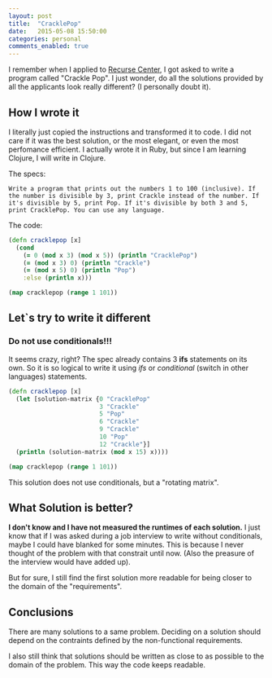 ```yaml
---
layout: post
title:  "CracklePop"
date:   2015-05-08 15:50:00
categories: personal
comments_enabled: true
---
```


I remember when I applied to [Recurse Center][1], I got asked to write a program called "Crackle Pop". I just wonder, do all the solutions provided by all the applicants look really different? (I personally doubt it).

## How I wrote it ##

I literally just copied the instructions and transformed it to code. I did not care if it was the best solution, or the most elegant, or even the most perfomance efficient. I actually wrote it in Ruby, but since I am learning Clojure, I will write in Clojure.

The specs:

	Write a program that prints out the numbers 1 to 100 (inclusive). If the number is divisible by 3, print Crackle instead of the number. If it's divisible by 5, print Pop. If it's divisible by both 3 and 5, print CracklePop. You can use any language.

The code:

```clojure
(defn cracklepop [x]
  (cond
    (= 0 (mod x 3) (mod x 5)) (println "CracklePop")
    (= (mod x 3) 0) (println "Crackle")
    (= (mod x 5) 0) (println "Pop")
    :else (println x)))

(map cracklepop (range 1 101))
```

## Let`s try to write it different ##

### Do not use conditionals!!! ###

It seems crazy, right? The spec already contains 3 **ifs** statements on its own. So it is so logical to write it using *ifs* or *conditional* (switch in other languages) statements.

```clojure
(defn cracklepop [x]
  (let [solution-matrix {0 "CracklePop"
                         3 "Crackle"
                         5 "Pop"
                         6 "Crackle"
                         9 "Crackle"
                         10 "Pop"
                         12 "Crackle"}]
  (println (solution-matrix (mod x 15) x))))

(map cracklepop (range 1 101))
```

This solution does not use conditionals, but a "rotating matrix".

## What Solution is better? ##

**I don't know and I have not measured the runtimes of each solution.** I just know that if I was asked during a job interview to write without conditionals, maybe I could have blanked for some minutes. This is because I never thought of the problem with that constrait until now. (Also the preasure of the interview would have added up).

But for sure, I still find the first solution more readable for being closer to the domain of the "requirements".

## Conclusions ##

There are many solutions to a same problem. Deciding on a solution should depend on the contraints defined by the non-functional requirements.

I also still think that solutions should be written as close to as possible to the domain of the problem. This way the code keeps readable.

[1]: http://www.recurse.com